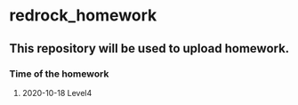 # **redrock_homework**

## This repository will be used to upload homework.

### Time of the homework

1. 2020-10-18 Level4
